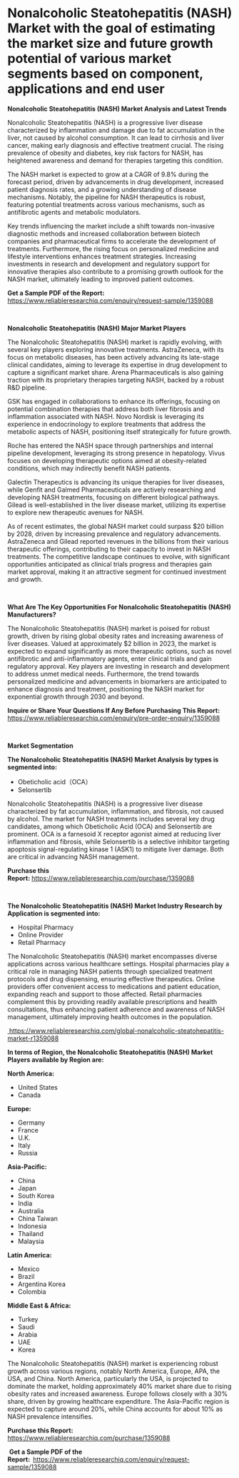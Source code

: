 <p><h1>Nonalcoholic Steatohepatitis (NASH) Market with the goal of estimating the market size and future growth potential of various market segments based on component, applications and end user</h1></p><p><strong>Nonalcoholic Steatohepatitis (NASH) Market Analysis and Latest Trends</strong></p>
<p><p>Nonalcoholic Steatohepatitis (NASH) is a progressive liver disease characterized by inflammation and damage due to fat accumulation in the liver, not caused by alcohol consumption. It can lead to cirrhosis and liver cancer, making early diagnosis and effective treatment crucial. The rising prevalence of obesity and diabetes, key risk factors for NASH, has heightened awareness and demand for therapies targeting this condition.</p><p>The NASH market is expected to grow at a CAGR of 9.8% during the forecast period, driven by advancements in drug development, increased patient diagnosis rates, and a growing understanding of disease mechanisms. Notably, the pipeline for NASH therapeutics is robust, featuring potential treatments across various mechanisms, such as antifibrotic agents and metabolic modulators. </p><p>Key trends influencing the market include a shift towards non-invasive diagnostic methods and increased collaboration between biotech companies and pharmaceutical firms to accelerate the development of treatments. Furthermore, the rising focus on personalized medicine and lifestyle interventions enhances treatment strategies. Increasing investments in research and development and regulatory support for innovative therapies also contribute to a promising growth outlook for the NASH market, ultimately leading to improved patient outcomes.</p></p>
<p><strong>Get a Sample PDF of the Report:&nbsp;</strong> <a href="https://www.reliableresearchiq.com/enquiry/request-sample/1359088?utm_campaign=3177&utm_medium=2&utm_source=Github&utm_content=ia&utm_term=13042025&utm_id=nonalcoholic-steatohepatitis-nash">https://www.reliableresearchiq.com/enquiry/request-sample/1359088</a></p>
<p>&nbsp;</p>
<p><strong>Nonalcoholic Steatohepatitis (NASH) Major Market Players</strong></p>
<p><p>The Nonalcoholic Steatohepatitis (NASH) market is rapidly evolving, with several key players exploring innovative treatments. AstraZeneca, with its focus on metabolic diseases, has been actively advancing its late-stage clinical candidates, aiming to leverage its expertise in drug development to capture a significant market share. Arena Pharmaceuticals is also gaining traction with its proprietary therapies targeting NASH, backed by a robust R&D pipeline. </p><p>GSK has engaged in collaborations to enhance its offerings, focusing on potential combination therapies that address both liver fibrosis and inflammation associated with NASH. Novo Nordisk is leveraging its experience in endocrinology to explore treatments that address the metabolic aspects of NASH, positioning itself strategically for future growth. </p><p>Roche has entered the NASH space through partnerships and internal pipeline development, leveraging its strong presence in hepatology. Vivus focuses on developing therapeutic options aimed at obesity-related conditions, which may indirectly benefit NASH patients. </p><p>Galectin Therapeutics is advancing its unique therapies for liver diseases, while Genfit and Galmed Pharmaceuticals are actively researching and developing NASH treatments, focusing on different biological pathways. Gilead is well-established in the liver disease market, utilizing its expertise to explore new therapeutic avenues for NASH.</p><p>As of recent estimates, the global NASH market could surpass $20 billion by 2028, driven by increasing prevalence and regulatory advancements. AstraZeneca and Gilead reported revenues in the billions from their various therapeutic offerings, contributing to their capacity to invest in NASH treatments. The competitive landscape continues to evolve, with significant opportunities anticipated as clinical trials progress and therapies gain market approval, making it an attractive segment for continued investment and growth.</p></p>
<p>&nbsp;</p>
<p><strong>What Are The Key Opportunities For Nonalcoholic Steatohepatitis (NASH) Manufacturers?</strong></p>
<p><p>The Nonalcoholic Steatohepatitis (NASH) market is poised for robust growth, driven by rising global obesity rates and increasing awareness of liver diseases. Valued at approximately $2 billion in 2023, the market is expected to expand significantly as more therapeutic options, such as novel antifibrotic and anti-inflammatory agents, enter clinical trials and gain regulatory approval. Key players are investing in research and development to address unmet medical needs. Furthermore, the trend towards personalized medicine and advancements in biomarkers are anticipated to enhance diagnosis and treatment, positioning the NASH market for exponential growth through 2030 and beyond.</p></p>
<p><strong>Inquire or Share Your Questions If Any Before Purchasing This Report:</strong> <a href="https://www.reliableresearchiq.com/enquiry/pre-order-enquiry/1359088?utm_campaign=3177&utm_medium=2&utm_source=Github&utm_content=ia&utm_term=13042025&utm_id=nonalcoholic-steatohepatitis-nash">https://www.reliableresearchiq.com/enquiry/pre-order-enquiry/1359088</a></p>
<p>&nbsp;</p>
<p><strong>Market Segmentation</strong></p>
<p><strong>The Nonalcoholic Steatohepatitis (NASH) Market Analysis by types is segmented into:</strong></p>
<p><ul><li>Obeticholic acid（OCA）</li><li>Selonsertib</li></ul></p>
<p><p>Nonalcoholic Steatohepatitis (NASH) is a progressive liver disease characterized by fat accumulation, inflammation, and fibrosis, not caused by alcohol. The market for NASH treatments includes several key drug candidates, among which Obeticholic Acid (OCA) and Selonsertib are prominent. OCA is a farnesoid X receptor agonist aimed at reducing liver inflammation and fibrosis, while Selonsertib is a selective inhibitor targeting apoptosis signal-regulating kinase 1 (ASK1) to mitigate liver damage. Both are critical in advancing NASH management.</p></p>
<p><strong>Purchase this Report:&nbsp;</strong><a href="https://www.reliableresearchiq.com/purchase/1359088?utm_campaign=3177&utm_medium=2&utm_source=Github&utm_content=ia&utm_term=13042025&utm_id=nonalcoholic-steatohepatitis-nash">https://www.reliableresearchiq.com/purchase/1359088</a></p>
<p>&nbsp;</p>
<p><strong>The Nonalcoholic Steatohepatitis (NASH) Market Industry Research by Application is segmented into:</strong></p>
<p><ul><li>Hospital Pharmacy</li><li>Online Provider</li><li>Retail Pharmacy</li></ul></p>
<p><p>The Nonalcoholic Steatohepatitis (NASH) market encompasses diverse applications across various healthcare settings. Hospital pharmacies play a critical role in managing NASH patients through specialized treatment protocols and drug dispensing, ensuring effective therapeutics. Online providers offer convenient access to medications and patient education, expanding reach and support to those affected. Retail pharmacies complement this by providing readily available prescriptions and health consultations, thus enhancing patient adherence and awareness of NASH management, ultimately improving health outcomes in the population.</p></p>
<p><a href="https://www.reliableresearchiq.com/global-nonalcoholic-steatohepatitis-market-r1359088?utm_campaign=3177&utm_medium=2&utm_source=Github&utm_content=ia&utm_term=13042025&utm_id=nonalcoholic-steatohepatitis-nash">&nbsp;https://www.reliableresearchiq.com/global-nonalcoholic-steatohepatitis-market-r1359088</a></p>
<p><strong>In terms of Region, the Nonalcoholic Steatohepatitis (NASH) Market Players available by Region are:</strong></p>
<p>
    <p> <strong> North America: </strong>
        <ul>
            <li>United States</li>
            <li>Canada</li>
        </ul>
        </p> 
    <p> <strong> Europe: </strong>
        <ul>
            <li>Germany</li>
            <li>France</li>
            <li>U.K.</li>
            <li>Italy</li>
            <li>Russia</li>
        </ul>
        </p> 
    <p> <strong> Asia-Pacific: </strong>
        <ul>
            <li>China</li>
            <li>Japan</li>
            <li>South Korea</li>
            <li>India</li>
            <li>Australia</li>
            <li>China Taiwan</li>
            <li>Indonesia</li>
            <li>Thailand</li>
            <li>Malaysia</li>
        </ul>
        </p> 
    <p> <strong> Latin America: </strong>
        <ul>
            <li>Mexico</li>
            <li>Brazil</li>
            <li>Argentina Korea</li>
            <li>Colombia</li>
        </ul>
        </p> 
    <p> <strong> Middle East & Africa: </strong>
        <ul>
            <li>Turkey</li>
            <li>Saudi</li>
            <li>Arabia</li>
            <li>UAE</li>
            <li>Korea</li>
        </ul>
    </p>
    </p>
<p><p>The Nonalcoholic Steatohepatitis (NASH) market is experiencing robust growth across various regions, notably North America, Europe, APA, the USA, and China. North America, particularly the USA, is projected to dominate the market, holding approximately 40% market share due to rising obesity rates and increased awareness. Europe follows closely with a 30% share, driven by growing healthcare expenditure. The Asia-Pacific region is expected to capture around 20%, while China accounts for about 10% as NASH prevalence intensifies.</p></p>
<p><strong>Purchase this Report: </strong><a href="https://www.reliableresearchiq.com/purchase/1359088?utm_campaign=3177&utm_medium=2&utm_source=Github&utm_content=ia&utm_term=13042025&utm_id=nonalcoholic-steatohepatitis-nash">https://www.reliableresearchiq.com/purchase/1359088</a></p>
<p>&nbsp;<strong>Get a Sample PDF of the Report:&nbsp;&nbsp;</strong><a href="https://www.reliableresearchiq.com/enquiry/request-sample/1359088?utm_campaign=3177&utm_medium=2&utm_source=Github&utm_content=ia&utm_term=13042025&utm_id=nonalcoholic-steatohepatitis-nash">https://www.reliableresearchiq.com/enquiry/request-sample/1359088</a></p>
<p><strong></strong></p>
<p><p></p><p></p><p></p></p>